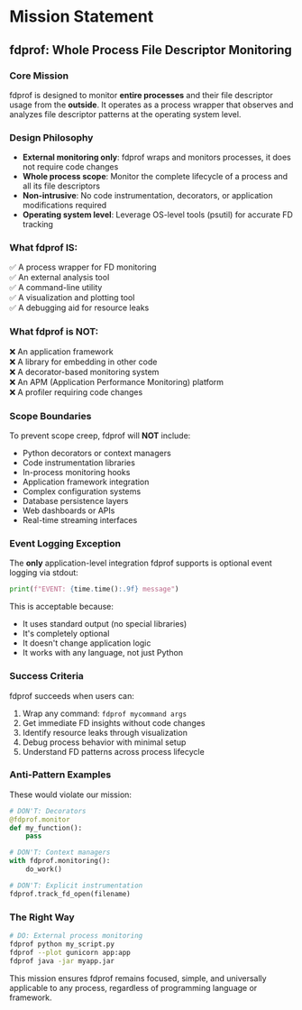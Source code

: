 # Mission Statement

## fdprof: Whole Process File Descriptor Monitoring

### Core Mission
fdprof is designed to monitor **entire processes** and their file descriptor usage from the **outside**. It operates as a process wrapper that observes and analyzes file descriptor patterns at the operating system level.

### Design Philosophy
- **External monitoring only**: fdprof wraps and monitors processes, it does not require code changes
- **Whole process scope**: Monitor the complete lifecycle of a process and all its file descriptors
- **Non-intrusive**: No code instrumentation, decorators, or application modifications required
- **Operating system level**: Leverage OS-level tools (psutil) for accurate FD tracking

### What fdprof IS:
✅ A process wrapper for FD monitoring  
✅ An external analysis tool  
✅ A command-line utility  
✅ A visualization and plotting tool  
✅ A debugging aid for resource leaks  

### What fdprof is NOT:
❌ An application framework  
❌ A library for embedding in other code  
❌ A decorator-based monitoring system  
❌ An APM (Application Performance Monitoring) platform  
❌ A profiler requiring code changes  

### Scope Boundaries
To prevent scope creep, fdprof will **NOT** include:
- Python decorators or context managers
- Code instrumentation libraries
- In-process monitoring hooks
- Application framework integration
- Complex configuration systems
- Database persistence layers
- Web dashboards or APIs
- Real-time streaming interfaces

### Event Logging Exception
The **only** application-level integration fdprof supports is optional event logging via stdout:
```python
print(f"EVENT: {time.time():.9f} message")
```

This is acceptable because:
- It uses standard output (no special libraries)
- It's completely optional
- It doesn't change application logic
- It works with any language, not just Python

### Success Criteria
fdprof succeeds when users can:
1. Wrap any command: `fdprof mycommand args`
2. Get immediate FD insights without code changes
3. Identify resource leaks through visualization
4. Debug process behavior with minimal setup
5. Understand FD patterns across process lifecycle

### Anti-Pattern Examples
These would violate our mission:
```python
# DON'T: Decorators
@fdprof.monitor
def my_function():
    pass

# DON'T: Context managers  
with fdprof.monitoring():
    do_work()

# DON'T: Explicit instrumentation
fdprof.track_fd_open(filename)
```

### The Right Way
```bash
# DO: External process monitoring
fdprof python my_script.py
fdprof --plot gunicorn app:app
fdprof java -jar myapp.jar
```

This mission ensures fdprof remains focused, simple, and universally applicable to any process, regardless of programming language or framework.